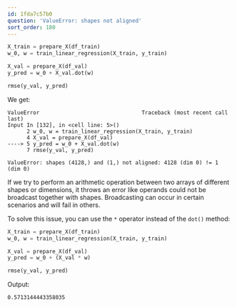 ```yaml
---
id: 1fda7c57b0
question: 'ValueError: shapes not aligned'
sort_order: 180
---
```


```python
X_train = prepare_X(df_train)
w_0, w = train_linear_regression(X_train, y_train)

X_val = prepare_X(df_val)
y_pred = w_0 + X_val.dot(w)

rmse(y_val, y_pred)
```

We get:

```
ValueError                                Traceback (most recent call last)
Input In [132], in <cell line: 5>()
      2 w_0, w = train_linear_regression(X_train, y_train)
      4 X_val = prepare_X(df_val)
----> 5 y_pred = w_0 + X_val.dot(w)
      7 rmse(y_val, y_pred)

ValueError: shapes (4128,) and (1,) not aligned: 4128 (dim 0) != 1 (dim 0)
```

If we try to perform an arithmetic operation between two arrays of different shapes or dimensions, it throws an error like operands could not be broadcast together with shapes. Broadcasting can occur in certain scenarios and will fail in others.

To solve this issue, you can use the `*` operator instead of the `dot()` method:

```python
X_train = prepare_X(df_train)
w_0, w = train_linear_regression(X_train, y_train)

X_val = prepare_X(df_val)
y_pred = w_0 + (X_val * w)

rmse(y_val, y_pred)
```

Output:

```
0.5713144443358035
```